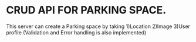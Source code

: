 <h1>
  CRUD API FOR PARKING SPACE.
</h1>
<p>
  This server can create a Parking space by taking 
    1)Location
    2)Image
    3)User profile
  (Validation and Error handling is also implemented)
</p>